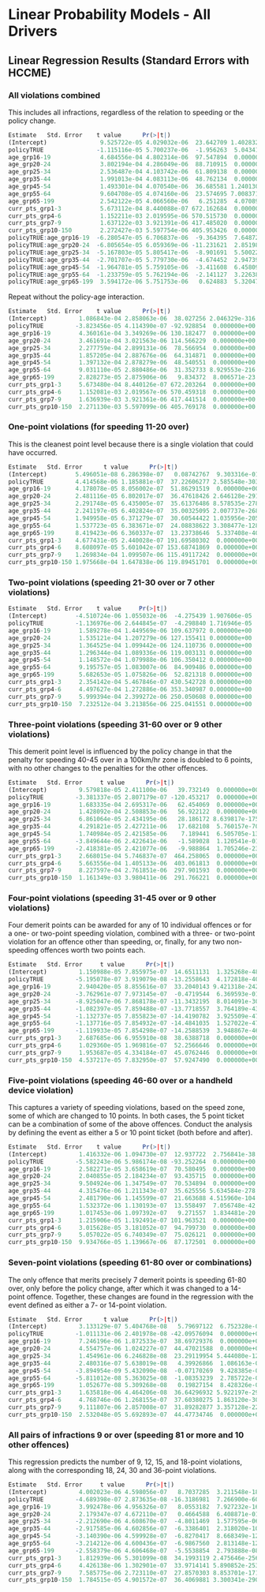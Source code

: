 
# Linear Probability Models - All Drivers


## Linear Regression Results (Standard Errors with HCCME)


### All violations combined

This includes all infractions, regardless of the relation to speeding or the policy change.

```R
Estimate   Std. Error    t value      Pr(>|t|)
(Intercept)               9.525722e-05 4.029032e-06  23.642709 1.402832e-123
policyTRUE               -1.115116e-05 5.700237e-06  -1.956263  5.043418e-02
age_grp16-19              4.684556e-04 4.802314e-06  97.547894  0.000000e+00
age_grp20-24              3.802194e-04 4.286049e-06  88.710915  0.000000e+00
age_grp25-34              2.536487e-04 4.103742e-06  61.809138  0.000000e+00
age_grp35-44              1.991013e-04 4.083113e-06  48.762134  0.000000e+00
age_grp45-54              1.493301e-04 4.070540e-06  36.685581 1.240130e-294
age_grp55-64              9.604708e-05 4.074160e-06  23.574695 7.008371e-123
age_grp65-199             2.542122e-05 4.066560e-06   6.251285  4.070891e-10
curr_pts_grp1-3           5.673112e-04 8.440088e-07 672.162684  0.000000e+00
curr_pts_grp4-6           1.152211e-03 2.019595e-06 570.515730  0.000000e+00
curr_pts_grp7-9           1.637122e-03 3.921391e-06 417.485020  0.000000e+00
curr_pts_grp10-150        2.272427e-03 5.597754e-06 405.953426  0.000000e+00
policyTRUE:age_grp16-19  -6.280547e-05 6.706837e-06  -9.364395  7.648729e-21
policyTRUE:age_grp20-24  -6.805654e-05 6.059369e-06 -11.231621  2.851989e-29
policyTRUE:age_grp25-34  -5.167803e-05 5.805417e-06  -8.901691  5.500229e-19
policyTRUE:age_grp35-44  -2.701707e-05 5.779730e-06  -4.674452  2.947398e-06
policyTRUE:age_grp45-54  -1.964781e-05 5.759105e-06  -3.411608  6.458095e-04
policyTRUE:age_grp55-64  -1.233759e-05 5.762194e-06  -2.141127  3.226381e-02
policyTRUE:age_grp65-199  3.594172e-06 5.751753e-06   0.624883  5.320479e-01
```

Repeat without the policy-age interaction.

```R
Estimate   Std. Error    t value      Pr(>|t|)
(Intercept)         1.086843e-04 2.858063e-06  38.027256 2.046329e-316
policyTRUE         -3.823456e-05 4.114390e-07 -92.928854  0.000000e+00
age_grp16-19        4.360161e-04 3.349269e-06 130.182477  0.000000e+00
age_grp20-24        3.461691e-04 3.021563e-06 114.566229  0.000000e+00
age_grp25-34        2.277759e-04 2.899131e-06  78.566954  0.000000e+00
age_grp35-44        1.857205e-04 2.887676e-06  64.314871  0.000000e+00
age_grp45-54        1.397132e-04 2.878279e-06  48.540551  0.000000e+00
age_grp55-64        9.031110e-05 2.880486e-06  31.352733 8.929553e-216
age_grp65-199       2.828273e-05 2.875906e-06   9.834372  8.006571e-23
curr_pts_grp1-3     5.673480e-04 8.440126e-07 672.203264  0.000000e+00
curr_pts_grp4-6     1.152081e-03 2.019567e-06 570.459318  0.000000e+00
curr_pts_grp7-9     1.636939e-03 3.921361e-06 417.441514  0.000000e+00
curr_pts_grp10-150  2.271130e-03 5.597099e-06 405.769178  0.000000e+00
```


### One-point violations (for speeding 11-20 over)

This is the cleanest point level because there is a single violation that could have occurred.


```R
Estimate   Std. Error      t value      Pr(>|t|)
(Intercept)        5.496051e-08 6.286398e-07   0.08742767  9.303316e-01
policyTRUE         4.414568e-06 1.185881e-07  37.22606277 2.585548e-303
age_grp16-19       4.178078e-05 8.056002e-07  51.86291519  0.000000e+00
age_grp20-24       2.481116e-05 6.802017e-07  36.47618426 2.646128e-291
age_grp25-34       2.291748e-05 6.435005e-07  35.61376486 8.578535e-278
age_grp35-44       2.241197e-05 6.402824e-07  35.00325095 2.007737e-268
age_grp45-54       1.949958e-05 6.371279e-07  30.60544422 1.035956e-205
age_grp55-64       1.537723e-05 6.383671e-07  24.08838622 3.308477e-128
age_grp65-199      8.419423e-06 6.360337e-07  13.23738646  5.337408e-40
curr_pts_grp1-3    4.677431e-05 2.440028e-07 191.69580302  0.000000e+00
curr_pts_grp4-6    8.608097e-05 5.601042e-07 153.68741869  0.000000e+00
curr_pts_grp7-9    1.269834e-04 1.099507e-06 115.49117242  0.000000e+00
curr_pts_grp10-150 1.975668e-04 1.647838e-06 119.89451701  0.000000e+00
```



### Two-point violations (speeding 21-30 over or 7 other violations)




```R
Estimate   Std. Error    t value     Pr(>|t|)
(Intercept)        -4.510724e-06 1.055032e-06  -4.275439 1.907606e-05
policyTRUE         -1.136976e-06 2.644845e-07  -4.298840 1.716946e-05
age_grp16-19        1.589278e-04 1.449569e-06 109.637972 0.000000e+00
age_grp20-24        1.535121e-04 1.207279e-06 127.155411 0.000000e+00
age_grp25-34        1.364525e-04 1.099442e-06 124.110736 0.000000e+00
age_grp35-44        1.296344e-04 1.089336e-06 119.003131 0.000000e+00
age_grp45-54        1.148572e-04 1.079988e-06 106.350412 0.000000e+00
age_grp55-64        9.195757e-05 1.083007e-06  84.909486 0.000000e+00
age_grp65-199       5.682653e-05 1.075826e-06  52.821318 0.000000e+00
curr_pts_grp1-3     2.354142e-04 5.467846e-07 430.542728 0.000000e+00
curr_pts_grp4-6     4.497627e-04 1.272886e-06 353.340987 0.000000e+00
curr_pts_grp7-9     5.999394e-04 2.399272e-06 250.050608 0.000000e+00
curr_pts_grp10-150  7.232512e-04 3.213856e-06 225.041551 0.000000e+00
```


### Three-point violations (speeding 31-60 over or 9 other violations)

This demerit point level is influenced by the policy change in that the penalty for speeding 40-45 over in a 100km/hr zone is doubled to 6 points, with no other changes to the penalties for the other offences.



```R
Estimate   Std. Error     t value      Pr(>|t|)
(Intercept)         9.579818e-05 2.411100e-06   39.732149  0.000000e+00
policyTRUE         -3.381337e-05 2.807179e-07 -120.453217  0.000000e+00
age_grp16-19        1.683335e-04 2.695317e-06   62.454069  0.000000e+00
age_grp20-24        1.428092e-04 2.508853e-06   56.922122  0.000000e+00
age_grp25-34        6.861064e-05 2.434195e-06   28.186172 8.639817e-175
age_grp35-44        4.291821e-05 2.427211e-06   17.682108  5.760157e-70
age_grp45-54        1.740984e-05 2.421585e-06    7.189441  6.505705e-13
age_grp55-64       -3.849644e-06 2.422641e-06   -1.589028  1.120541e-01
age_grp65-199      -2.418381e-05 2.421077e-06   -9.988864  1.705246e-23
curr_pts_grp1-3     2.668015e-04 5.746837e-07  464.258065  0.000000e+00
curr_pts_grp4-6     5.663556e-04 1.405133e-06  403.061813  0.000000e+00
curr_pts_grp7-9     8.227597e-04 2.761851e-06  297.901593  0.000000e+00
curr_pts_grp10-150  1.161349e-03 3.980411e-06  291.766221  0.000000e+00
```



### Four-point violations (speeding 31-45 over or 9 other violations)

Four demerit points can be awarded for any of 10 individual offences or for a one- or two-point speeding violation, combined with a three- or two-point violation for an offence other than speeding, or, finally, for any two non-speeding offences worth two points each.

```R
Estimate   Std. Error     t value      Pr(>|t|)
(Intercept)         1.150988e-05 7.855975e-07  14.6511131  1.325268e-48
policyTRUE         -5.195078e-07 3.919079e-08 -13.2558643  4.172818e-40
age_grp16-19        2.940420e-05 8.855616e-07  33.2040143 9.421318e-242
age_grp20-24       -3.762961e-07 7.973145e-07  -0.4719544  6.369593e-01
age_grp25-34       -8.925047e-06 7.868178e-07 -11.3432195  8.014091e-30
age_grp35-44       -1.082397e-05 7.859488e-07 -13.7718557  3.764189e-43
age_grp45-54       -1.132737e-05 7.855823e-07 -14.4190782  3.925509e-47
age_grp55-64       -1.137716e-05 7.854932e-07 -14.4841035  1.527022e-47
age_grp65-199      -1.119933e-05 7.854298e-07 -14.2588539  3.948867e-46
curr_pts_grp1-3     2.687685e-06 6.955910e-08  38.6388718  0.000000e+00
curr_pts_grp4-6     1.029360e-05 1.969816e-07  52.2566646  0.000000e+00
curr_pts_grp7-9     1.953687e-05 4.334184e-07  45.0762446  0.000000e+00
curr_pts_grp10-150  4.537217e-05 7.832950e-07  57.9247490  0.000000e+00
```


### Five-point violations (speeding 46-60 over or a handheld device violation)

This captures a variety of speeding violations, based on the speed zone, some of which are changed to 10 points.
In both cases, the 5 point ticket can be a combination of some of the above offences.
Conduct the analysis by defining the event as either a 5 or 10 point ticket (both before and after).


```R
Estimate   Std. Error    t value      Pr(>|t|)
(Intercept)         1.416332e-06 1.094730e-07  12.937722  2.756841e-38
policyTRUE         -5.582243e-06 5.986174e-08 -93.252264  0.000000e+00
age_grp16-19        2.582271e-05 3.658619e-07  70.580495  0.000000e+00
age_grp20-24        2.040855e-05 2.184234e-07  93.435715  0.000000e+00
age_grp25-34        9.504924e-06 1.347549e-07  70.534894  0.000000e+00
age_grp35-44        4.315476e-06 1.211343e-07  35.625556 5.634584e-278
age_grp45-54        2.481790e-06 1.145599e-07  21.663688 4.515960e-104
age_grp55-64        1.532372e-06 1.130193e-07  13.558497  7.056748e-42
age_grp65-199       1.017453e-06 1.097392e-07   9.271557  1.834481e-20
curr_pts_grp1-3     1.215906e-05 1.192491e-07 101.963521  0.000000e+00
curr_pts_grp4-6     3.015628e-05 3.181052e-07  94.799730  0.000000e+00
curr_pts_grp7-9     5.057022e-05 6.740349e-07  75.026121  0.000000e+00
curr_pts_grp10-150  9.934766e-05 1.139667e-06  87.172501  0.000000e+00
```




### Seven-point violations (speeding 61-80 over or combinations)

The only offence that merits precisely 7 demerit points is speeding 61-80 over, only before the policy change, after which it was changed to a 14-point offence.
Together, these changes are found in the regression with the event defined as either a 7- or 14-point violation.



```R
Estimate   Std. Error      t value      Pr(>|t|)
(Intercept)         3.133129e-07 5.404768e-08   5.79697122  6.752328e-09
policyTRUE         -1.011131e-06 2.401978e-08 -42.09576094  0.000000e+00
age_grp16-19        7.246196e-06 1.872533e-07  38.69729376  0.000000e+00
age_grp20-24        4.554757e-06 1.024227e-07  44.47021588  0.000000e+00
age_grp25-34        1.454961e-06 6.246828e-08  23.29119954 5.444080e-120
age_grp35-44        2.480316e-07 5.638019e-08   4.39926866  1.086163e-05
age_grp45-54       -3.894954e-09 5.432090e-08  -0.07170269  9.428385e-01
age_grp55-64       -5.811012e-08 5.363025e-08  -1.08353239  2.785722e-01
age_grp65-199       1.052677e-08 5.309268e-08   0.19827154  8.428326e-01
curr_pts_grp1-3     1.635818e-06 4.464206e-08  36.64296932 5.922197e-294
curr_pts_grp4-6     4.768746e-06 1.268155e-07  37.60380275 1.863120e-309
curr_pts_grp7-9     9.111807e-06 2.857008e-07  31.89282877 3.357128e-223
curr_pts_grp10-150  2.532048e-05 5.692893e-07  44.47734746  0.000000e+00
```



### All pairs of infractions 9 or over (speeding 81 or more and 10 other offences)

This regression predicts the number of 9, 12, 15, and 18-point violations, along with the corresponding 18, 24, 30 and 36-point violations.

```R
Estimate   Std. Error     t value      Pr(>|t|)
(Intercept)         4.002023e-06 4.598056e-07   8.7037285  3.211548e-18
policyTRUE         -4.689398e-07 2.873635e-08 -16.3186981  7.266900e-60
age_grp16-19        3.992478e-06 4.956326e-07   8.0553182  7.927232e-16
age_grp20-24        2.179347e-07 4.672110e-07   0.4664588  6.408871e-01
age_grp25-34       -2.212690e-06 4.608670e-07  -4.8011469  1.577595e-06
age_grp35-44       -2.917585e-06 4.602856e-07  -6.3386401  2.318020e-10
age_grp45-54       -3.140390e-06 4.599928e-07  -6.8270417  8.668349e-12
age_grp55-64       -3.214212e-06 4.600436e-07  -6.9867560  2.813148e-12
age_grp65-199      -2.558379e-06 4.606468e-07  -5.5538854  2.793888e-08
curr_pts_grp1-3     1.812939e-06 5.301099e-08  34.1993119 2.475646e-256
curr_pts_grp4-6     4.426138e-06 1.302901e-07  33.9714141 5.890852e-253
curr_pts_grp7-9     7.585775e-06 2.723110e-07  27.8570303 8.853701e-171
curr_pts_grp10-150  1.784515e-05 4.901572e-07  36.4069881 3.300341e-290
```
